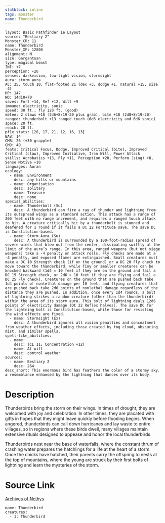 ```yaml
---
statblock: inline
tags: monster
name: Thunderbird
---
```

```statblock
layout: Basic Pathfinder 1e Layout
source: "Bestiary 2"
Monster_CR: 11
name: Thunderbird
Monster_XP: 12800
alignment: N
size: Gargantuan
type: magical beast
INI: +7
perception: +20
senses: darkvision, low-light vision, stormsight
aura: storm aura
AC: 25, touch 10, flat-footed 21 (dex +3, dodge +1, natural +15, size -4)
HP: 147
HD: 14d10+70
saves: Fort +14, Ref +12, Will +9
immune: electricity, sonic
speed: 30 ft., fly 120 ft. (good)
melee: 2 claws +18 (2d6+8/19-20 plus grab), bite +18 (2d8+8/19-20)
ranged: thunderbolt +13 ranged touch (6d6 electricity and 6d6 sonic)
space: 20 ft.
reach: 20 ft.
pf1e_stats: [26, 17, 21, 12, 16, 13]
BAB: 14
CMB: 26 (+30 grapple)
CMD: 40
feats: Critical Focus, Dodge, Improved Critical (bite), Improved Critical (claw), Improved Initiative, Iron Will, Power Attack
skills: Acrobatics +13, Fly +11, Perception +20, Perform (sing) +8, Sense Motive +10
languages: Auran
ecology:
  - name: Environment
    desc: any hills or mountains
  - name: Organisation
    desc: solitary
  - name: Treasure
    desc: none
special_abilities:
  - name: Thunderbolt (Su)
    desc: A thunderbird can fire a ray of thunder and lightning from its outspread wings as a standard action. This attack has a range of 200 feet with no range increment, and requires a ranged touch attack to hit. A creature critically hit by a thunderbolt is stunned and deafened for 1 round if it fails a DC 22 Fortitude save. The save DC is Constitution-based.
  - name: Storm Aura (Su)
    desc: A thunderbird is surrounded by a 100-foot-radius spread of severe winds that blow out from the center, dissipating swiftly at the limit of the aura’s range. In this area, ranged weapons (but not siege weapons) take a -4 penalty on attack rolls, Fly checks are made at a -4 penalty, and exposed flames are extinguished. Small creatures must make a DC 10 Strength check (if on the ground) or a DC 20 Fly check to move toward the thunderbird, while Tiny or smaller creatures can be knocked backward (1d4 × 10 feet if they are on the ground and fail a DC 15 Strength check, or 2d6 × 10 feet if they are flying and fail a DC 25 Fly check). Creatures on the ground that are pushed back take 1d4 points of nonlethal damage per 10 feet, and flying creatures that are pushed back take 2d6 points of nonlethal damage regardless of the distance they are pushed. In addition, once every 1d4 rounds, a bolt of lightning strikes a random creature (other than the thunderbird) within the area of its storm aura. This bolt of lightning deals 12d6 points of electricity damage (DC 22 Reflex halves). The save DC for the lightning bolt is Constitution-based, while those for resisting the wind effects are fixed.
  - name: Stormsight (Ex)
    desc: A thunderbird ignores all vision penalties and concealment from weather effects, including those created by fog cloud, obscuring mist, and similar spells.
spell-like_abilities:
  - name:
    desc: (CL 11; Concentration +12)
  - name: At will
    desc: control weather
sources:
  - name: Bestiary 2
    desc: 264
desc_short: This enormous bird has feathers the color of a stormy sky, a resemblance enhanced by the lightning that dances over its body.
```
# Description
Thunderbirds bring the storm on their wings. In times of drought, they are welcomed with joy and celebration. In other times, they are placated with gifts in hopes that they might leave quickly before flooding begins. When angered, thunderbirds can call down hurricanes and lay waste to entire villages, so in regions where these birds dwell, many villages maintain extensive rituals designed to appease and honor the local thunderbirds.

Thunderbirds nest near the base of waterfalls, where the constant thrum of crashing water prepares the hatchlings for a life at the heart of a storm. Once the chicks have hatched, their parents carry the offspring to nests at the top of mountains, where the young are struck by their first bolts of lightning and learn the mysteries of the storm.
# Source Link
[Archives of Nethys](https://aonprd.com/MonsterDisplay.aspx?ItemName=Thunderbird)
```encounter-table
name: Thunderbird
creatures:
  - 1: Thunderbird
```
